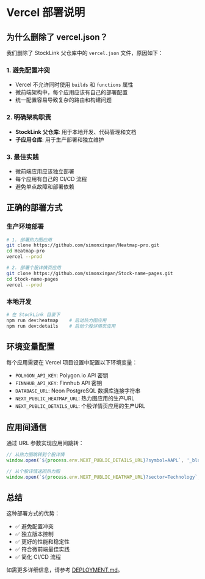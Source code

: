 # Vercel 部署说明

## 为什么删除了 vercel.json？

我们删除了 StockLink 父仓库中的 `vercel.json` 文件，原因如下：

### 1. 避免配置冲突
- Vercel 不允许同时使用 `builds` 和 `functions` 属性
- 微前端架构中，每个应用应该有自己的部署配置
- 统一配置容易导致复杂的路由和构建问题

### 2. 明确架构职责
- **StockLink 父仓库**: 用于本地开发、代码管理和文档
- **子应用仓库**: 用于生产部署和独立维护

### 3. 最佳实践
- 微前端应用应该独立部署
- 每个应用有自己的 CI/CD 流程
- 避免单点故障和部署依赖

## 正确的部署方式

### 生产环境部署

```bash
# 1. 部署热力图应用
git clone https://github.com/simonxinpan/Heatmap-pro.git
cd Heatmap-pro
vercel --prod

# 2. 部署个股详情页应用
git clone https://github.com/simonxinpan/Stock-name-pages.git
cd Stock-name-pages
vercel --prod
```

### 本地开发

```bash
# 在 StockLink 目录下
npm run dev:heatmap    # 启动热力图应用
npm run dev:details    # 启动个股详情页应用
```

## 环境变量配置

每个应用需要在 Vercel 项目设置中配置以下环境变量：

- `POLYGON_API_KEY`: Polygon.io API 密钥
- `FINNHUB_API_KEY`: Finnhub API 密钥
- `DATABASE_URL`: Neon PostgreSQL 数据库连接字符串
- `NEXT_PUBLIC_HEATMAP_URL`: 热力图应用的生产URL
- `NEXT_PUBLIC_DETAILS_URL`: 个股详情页应用的生产URL

## 应用间通信

通过 URL 参数实现应用间跳转：

```javascript
// 从热力图跳转到个股详情
window.open(`${process.env.NEXT_PUBLIC_DETAILS_URL}?symbol=AAPL`, '_blank');

// 从个股详情返回热力图
window.open(`${process.env.NEXT_PUBLIC_HEATMAP_URL}?sector=Technology`, '_blank');
```

## 总结

这种部署方式的优势：
- ✅ 避免配置冲突
- ✅ 独立版本控制
- ✅ 更好的性能和稳定性
- ✅ 符合微前端最佳实践
- ✅ 简化 CI/CD 流程

如需更多详细信息，请参考 [DEPLOYMENT.md](./DEPLOYMENT.md)。
